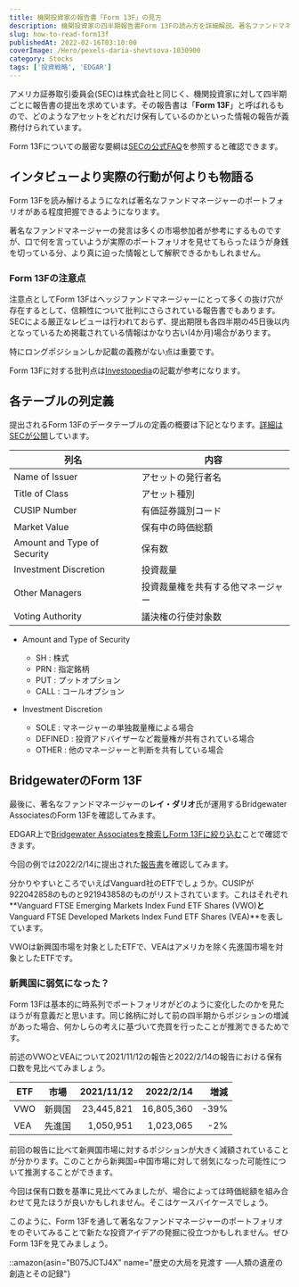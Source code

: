 ```yaml
---
title: 機関投資家の報告書「Form 13F」の見方
description: 機関投資家の四半期報告書Form 13Fの読み方を詳細解説。著名ファンドマネージャーのポートフォリオを特定し、各テーブルの列定義、Bridgewaterの事例分析、注意点や投資アイデア発掘への活用方法を紹介。
slug: how-to-read-form13f
publishedAt: 2022-02-16T03:10:00
coverImage: /Hero/pexels-daria-shevtsova-1030900
category: Stocks
tags: ['投資戦略', 'EDGAR']
---
```


アメリカ証券取引委員会(SEC)は株式会社と同じく、機関投資家に対して四半期ごとに報告書の提出を求めています。その報告書は「**Form 13F**」と呼ばれるもので、どのようなアセットをどれだけ保有しているのかといった情報の報告が義務付けられています。

Form 13Fについての厳密な要綱は[SECの公式FAQ](https://www.sec.gov/divisions/investment/13ffaq.htm)を参照すると確認できます。

## インタビューより実際の行動が何よりも物語る

Form 13Fを読み解けるようになれば著名なファンドマネージャーのポートフォリオがある程度把握できるようになります。

著名なファンドマネージャーの発言は多くの市場参加者が参考にするものですが、口で何を言っていようが実際のポートフォリオを見せてもらったほうが身銭を切っている分、より真に迫った情報として解釈できるかもしれません。

### Form 13Fの注意点

注意点としてForm 13Fはヘッジファンドマネージャーにとって多くの抜け穴が存在するとして、信頼性について批判にさらされている報告書でもあります。SECによる厳正なレビューは行われておらず、提出期限も各四半期の45日後以内となっているため掲載されている情報はかなり古い(4か月)場合があります。

特にロングポジションしか記載の義務がない点は重要です。

Form 13Fに対する批判点は[Investopedia](https://www.investopedia.com/terms/f/form-13f.asp)の記載が参考になります。

## 各テーブルの列定義

提出されるForm 13Fのデータテーブルの定義の概要は下記となります。[詳細はSECが公開](https://www.sec.gov/pdf/form13f.pdf)しています。

| 列名                        | 内容                               |
| --------------------------- | ---------------------------------- |
| Name of Issuer              | アセットの発行者名                 |
| Title of Class              | アセット種別                       |
| CUSIP Number                | 有価証券識別コード                 |
| Market Value                | 保有中の時価総額                   |
| Amount and Type of Security | 保有数                             |
| Investment Discretion       | 投資裁量                           |
| Other Managers              | 投資裁量権を共有する他マネージャー |
| Voting Authority            | 議決権の行使対象数                 |

- Amount and Type of Security
  - SH : 株式
  - PRN : 指定銘柄
  - PUT : プットオプション
  - CALL : コールオプション

- Investment Discretion
  - SOLE : マネージャーの単独裁量権による場合
  - DEFINED : 投資アドバイザーなど裁量権が共有されている場合
  - OTHER : 他のマネージャーと判断を共有している場合

## BridgewaterのForm 13F

最後に、著名なファンドマネージャーの**レイ・ダリオ**氏が運用するBridgewater AssociatesのForm 13Fを確認してみます。

EDGAR上で[Bridgewater Associatesを検索しForm 13Fに絞り込む](https://www.sec.gov/cgi-bin/browse-edgar?action=getcompany&CIK=0001350694&owner=include&count=40)ことで確認できます。

今回の例では2022/2/14に提出された[報告書](https://www.sec.gov/Archives/edgar/data/1350694/000117266122000562/xslForm13F_X01/infotable.xml)を確認してみます。

分かりやすいところでいえばVanguard社のETFでしょうか。CUSIPが922042858のものと921943858のものがリストされています。これはそれぞれ**Vanguard FTSE Emerging Markets Index Fund ETF Shares (VWO)**と**Vanguard FTSE Developed Markets Index Fund ETF Shares (VEA)**を表しています。

VWOは新興国市場を対象としたETFで、VEAはアメリカを除く先進国市場を対象としたETFです。

### 新興国に弱気になった？

Form 13Fは基本的に時系列でポートフォリオがどのように変化したのかを見たほうが有意義だと思います。同じ銘柄に対して前の四半期からポジションの増減があった場合、何かしらの考えに基づいて売買を行ったことが推測できるためです。

前述のVWOとVEAについて2021/11/12の報告と2022/2/14の報告における保有口数を見比べてみましょう。

| ETF | 市場   | 2021/11/12 |  2022/2/14 | 増減 |
| --- | ------ | ---------: | ---------: | ---: |
| VWO | 新興国 | 23,445,821 | 16,805,360 | -39% |
| VEA | 先進国 |  1,050,951 |  1,023,065 |  -2% |

前回の報告に比べて新興国市場に対するポジションが大きく減額されていることが分かります。このことから新興国=中国市場に対して弱気になった可能性について推測することができます。

今回は保有口数を基準に見比べてみましたが、場合によっては時価総額を組み合わせて見たほうが良いかもしれません。そこはケースバイケースでしょう。

このように、Form 13Fを通して著名なファンドマネージャーのポートフォリオをのぞいてみることで新たな投資アイデアの発掘に役立つかもしれません。ぜひForm 13Fを見てみましょう。

::amazon{asin="B075JCTJ4X" name="歴史の大局を見渡す ──人類の遺産の創造とその記録"}
